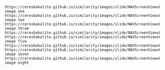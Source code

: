 <noscript id="ceres-csv">

    https://ceresbakalite.github.io/similarity/images/slide/NAVScreenViews01.png, image one
    https://ceresbakalite.github.io/similarity/images/slide/NAVScreenViews02.png, image two
    https://ceresbakalite.github.io/similarity/images/slide/NAVScreenViews03.png, image three
    https://ceresbakalite.github.io/similarity/images/slide/NAVScreenViews04.png
    https://ceresbakalite.github.io/similarity/images/slide/NAVScreenViews05.png, image five
    https://ceresbakalite.github.io/similarity/images/slide/NAVScreenViews06.png,
    https://ceresbakalite.github.io/similarity/images/slide/NAVScreenViews07.png, image seven
    https://ceresbakalite.github.io/similarity/images/slide/NAVScreenViews08.png, image eight

</noscript>
